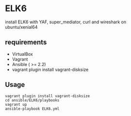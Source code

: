 # ELK6
install ELK6 with YAF, super_mediator, curl and wireshark on ubuntu/xenial64

## requirements
* VirtualBox
* Vagrant
* Ansible ( >= 2.2)
* vagrant plugin install vagrant-disksize
## Usage
    vagrant plugin install vagrant-disksize
    cd ansible/ELK6/playbooks
    vagrant up
    ansible-playbook ELK6.yml
